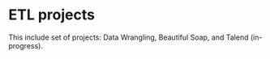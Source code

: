 # ETL projects 
This include set of projects: Data Wrangling, Beautiful Soap, and Talend (in-progress).
